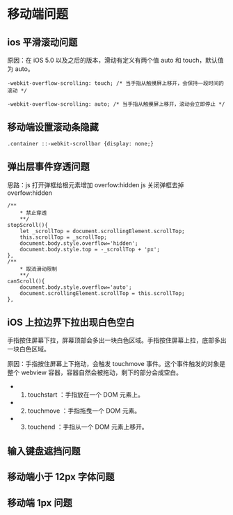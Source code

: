 # 移动端问题

## ios 平滑滚动问题

原因：在 iOS 5.0 以及之后的版本，滑动有定义有两个值 auto 和 touch，默认值为 auto。

```
-webkit-overflow-scrolling: touch; /* 当手指从触摸屏上移开，会保持一段时间的滚动 */

-webkit-overflow-scrolling: auto; /* 当手指从触摸屏上移开，滚动会立即停止 */
```

## 移动端设置滚动条隐藏

```
.container ::-webkit-scrollbar {display: none;}

```

## 弹出层事件穿透问题

思路：js 打开弹框给根元素增加 overfow:hidden
js 关闭弹框去掉 overfow:hidden

```
/**
    * 禁止穿透
    **/
stopScroll(){
    let _scrollTop = document.scrollingElement.scrollTop;
    this.scrollTop = _scrollTop;
    document.body.style.overflow='hidden';
    document.body.style.top = -_scrollTop + 'px';
},
/**
    * 取消滑动限制
    **/
canScroll(){
    document.body.style.overflow='auto';
    document.scrollingElement.scrollTop = this.scrollTop;
},
```

## iOS 上拉边界下拉出现白色空白

手指按住屏幕下拉，屏幕顶部会多出一块白色区域。手指按住屏幕上拉，底部多出一块白色区域。

原因：手指按住屏幕上下拖动，会触发 touchmove 事件。这个事件触发的对象是整个 webview 容器，容器自然会被拖动，剩下的部分会成空白。

- 1. touchstart ：手指放在一个 DOM 元素上。
- 2. touchmove ：手指拖曳一个 DOM 元素。
- 3. touchend ：手指从一个 DOM 元素上移开。

## 输入键盘遮挡问题

## 移动端小于 12px 字体问题

## 移动端 1px 问题
